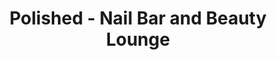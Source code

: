 ---
title: "Polished - Nail Bar and Beauty Lounge"
url: /syracuse/polished-nail-bar-and-beauty-lounge/
shop: Kosmetik
---